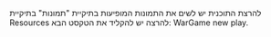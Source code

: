 להרצת התוכנית יש לשים את התמונות המופיעות בתיקיית "תמונות" בתיקיית Resources
להרצה יש להקליד את הטקסט הבא: WarGame new play.
